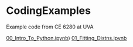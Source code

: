 # CodingExamples
Example code from CE 6280 at UVA

[00_Intro_To_Python.ipynb](https://colab.research.google.com/github/StochHydroUVA/CodingExamples/blob/main/00_Intro_To_Python.ipynb))
[01_Fitting_Distns.ipynb](https://colab.research.google.com/github/StochHydroUVA/CodingExamples/blob/main/01_FittingDistns.ipynb)
